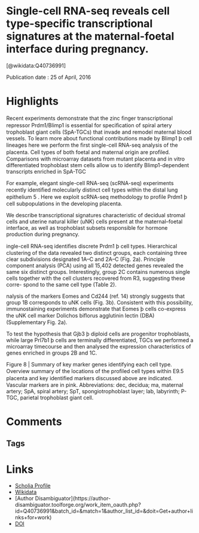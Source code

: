 
Single-cell RNA-seq reveals cell type-specific transcriptional signatures at the maternal-foetal interface during pregnancy.
============================================================================================================================
  
  [@wikidata:Q40736991]  
  
Publication date : 25 of April, 2016  

# Highlights

Recent experiments demonstrate that the zinc ﬁnger transcriptional repressor
Prdm1/Blimp1 is essential for speciﬁcation of spiral artery trophoblast giant cells (SpA-TGCs)
that invade and remodel maternal blood vessels. To learn more about functional contributions
made by Blimp1 þ cell lineages here we perform the ﬁrst single-cell RNA-seq analysis of
the placenta. Cell types of both foetal and maternal origin are proﬁled. Comparisons with
microarray datasets from mutant placenta and in vitro differentiated trophoblast stem cells
allow us to identify Blimp1-dependent transcripts enriched in SpA-TGC

For example, elegant
single-cell RNA-seq (scRNA-seq) experiments recently identiﬁed
molecularly distinct cell types within the distal lung epithelium 5 .
Here we exploit scRNA-seq methodology to proﬁle Prdm1 þ
cell subpopulations in the developing placenta.


We describe
transcriptional signatures characteristic of decidual stromal
cells and uterine natural killer (uNK) cells present at the
maternal–foetal interface, as well as trophoblast subsets
responsible for hormone production during pregnancy.


ingle-cell RNA-seq identiﬁes discrete Prdm1 þ cell types.
Hierarchical clustering of the data revealed two distinct groups,
each containing three clear subdivisions designated 1A–C and
2A–C (Fig. 2a). Principle component analysis (PCA) using all
15,402 detected genes revealed the same six distinct groups.
Interestingly, group 2C contains numerous single cells together
with the cell clusters recovered from R3, suggesting these corre-
spond to the same cell type (Table 2).

nalysis of the markers
Eomes and Cd244 (ref. 14) strongly suggests that group 1B
corresponds to uNK cells (Fig. 3b). Consistent with this
possibility, immunostaining experiments demonstrate that
Eomes þ cells co-express the uNK cell marker Dolichos biﬂorus
agglutinin lectin (DBA) (Supplementary Fig. 2a).

To test the hypothesis that Gjb3 þ diploid cells are progenitor
trophoblasts, while large Prl7b1 þ cells are terminally
differentiated, TGCs we performed a microarray timecourse
and then analysed the expression characteristics of genes
enriched in groups 2B and 1C.


Figure 8 | Summary of key marker genes identifying each cell type.
Overview summary of the locations of the proﬁled cell types within E9.5
placenta and key identiﬁed markers discussed above are indicated. Vascular
markers are in pink. Abbreviations: dec, decidua; ma, maternal artery; SpA,
spiral artery; SpT, spongiotrophoblast layer; lab, labyrinth; P-TGC, parietal
trophoblast giant cell.

<!-- Very nice overview! -->
# Comments

## Tags

# Links
  
 * [Scholia Profile](https://scholia.toolforge.org/work/Q40736991)  
 * [Wikidata](https://www.wikidata.org/wiki/Q40736991)  
 * [Author Disambiguator](https://author-
disambiguator.toolforge.org/work_item_oauth.php?id=Q40736991&batch_id=&match=1&author_list_id=&doit=Get+author+links+for+work)  
 * [DOI](https://doi.org/10.1038/NCOMMS11414)  
